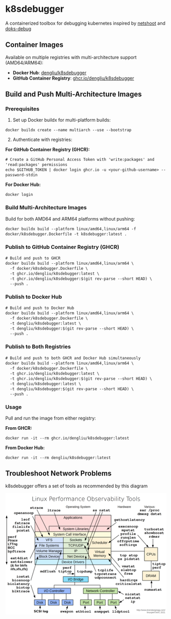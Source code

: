 # k8sdebugger
A containerized toolbox for debugging kubernetes inspired by [netshoot](https://github.com/nicolaka/netshoot) and [doks-debug](https://github.com/digitalocean/doks-debug)

## Container Images

Available on multiple registries with multi-architecture support (AMD64/ARM64):

- **Docker Hub**: [dengliu/k8sdebugger](https://hub.docker.com/r/dengliu/k8sdebugger)
- **GitHub Container Registry**: [ghcr.io/dengliu/k8sdebugger](https://github.com/dengliu/k8sdebugger/pkgs/container/k8sdebugger)

## Build and Push Multi-Architecture Images

### Prerequisites

1. Set up Docker buildx for multi-platform builds:
```shell
docker buildx create --name multiarch --use --bootstrap
```

2. Authenticate with registries:

**For GitHub Container Registry (GHCR):**
```shell
# Create a GitHub Personal Access Token with 'write:packages' and 'read:packages' permissions
echo $GITHUB_TOKEN | docker login ghcr.io -u <your-github-username> --password-stdin
```

**For Docker Hub:**
```shell
docker login
```

### Build Multi-Architecture Images

Build for both AMD64 and ARM64 platforms without pushing:
```shell
docker buildx build --platform linux/amd64,linux/arm64 -f docker/k8sdebugger.Dockerfile -t k8sdebugger:latest .
```

### Publish to GitHub Container Registry (GHCR)

```shell
# Build and push to GHCR
docker buildx build --platform linux/amd64,linux/arm64 \
  -f docker/k8sdebugger.Dockerfile \
  -t ghcr.io/dengliu/k8sdebugger:latest \
  -t ghcr.io/dengliu/k8sdebugger:$(git rev-parse --short HEAD) \
  --push .
```

### Publish to Docker Hub

```shell
# Build and push to Docker Hub
docker buildx build --platform linux/amd64,linux/arm64 \
  -f docker/k8sdebugger.Dockerfile \
  -t dengliu/k8sdebugger:latest \
  -t dengliu/k8sdebugger:$(git rev-parse --short HEAD) \
  --push .
```

### Publish to Both Registries

```shell
# Build and push to both GHCR and Docker Hub simultaneously
docker buildx build --platform linux/amd64,linux/arm64 \
  -f docker/k8sdebugger.Dockerfile \
  -t ghcr.io/dengliu/k8sdebugger:latest \
  -t ghcr.io/dengliu/k8sdebugger:$(git rev-parse --short HEAD) \
  -t dengliu/k8sdebugger:latest \
  -t dengliu/k8sdebugger:$(git rev-parse --short HEAD) \
  --push .
```

### Usage

Pull and run the image from either registry:

**From GHCR:**
```shell
docker run -it --rm ghcr.io/dengliu/k8sdebugger:latest
```

**From Docker Hub:**
```shell
docker run -it --rm dengliu/k8sdebugger:latest
```

## Troubleshoot Network Problems

k8sdebugger offers a set of tools as recommended by this diagram

![img.png](img.png)
